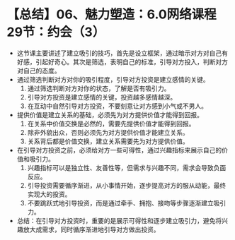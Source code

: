 # 【总结】06、魅力塑造：6.0网络课程29节：约会（3）

-   这节课主要讲述了建立吸引的技巧，首先是设立框架，通过暗示对方对自己有好感，引起好奇心。其次是筛选，表明自己的标准，引导对方投入，判断对方对自己的态度。
-   通过筛选判断对方对你的吸引程度，引导对方投资是建立感情的关键。
    1.  通过筛选判断对方对你的状态，了解是否有吸引力。
    2.  引导对方投资是建立感情的关键，投资越多感情越深。
    3.  在互动中自然引导对方投资，不要刻意让对方感到小气或不男人。
-   提供价值是建立关系的基础，必须先为对方提供价值才能得到回报。
    1.  在关系中价值交换是必然的，需要先提供价值才能得到回报。
    2.  除非外貌出众，否则必须先为对方提供价值才能建立关系。
    3.  关系背后都是价值交换，建立关系需要先为对方提供价值。
-   在引导对方投资之前，必须给对方一些可得性，通过兴趣指标来展示自己的价值和吸引力。
    1.  兴趣指标可以是独立性、友善性等，但需求与兴趣不同，需求会导致负面反应。
    2.  引导投资需要循序渐进，从小事情开始，逐步提高对方的服从动能，最终实现大的投资。
    3.  不要跳跃式地引导投资，而是通过牵手、拥抱、接吻等步骤逐渐建立吸引力。
-   总结：在引导对方投资时，重要的是展示可得性和逐步建立吸引力，避免将兴趣放大成需求，同时循序渐进地引导对方做出投资。